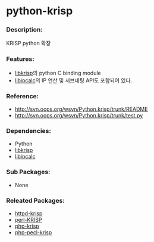 # python-krisp

### Description:

KRISP python 확장

### Features:
* [libkrisp](pkg-core-libkrisp.md)의 python C binding module
* [libipcalc](pkg-core-libipcacl.md)의 IP 연산 및 서브네팅 API도 포함되어 있다.

### Reference:
* http://svn.oops.org/wsvn/Python.krisp/trunk/README
* http://svn.oops.org/wsvn/Python.krisp/trunk/test.py

### Dependencies:
* Python
* [libkrisp](pkg-core-libkrisp.md)
* [libipcalc](pkg-core-libipcalc.md)

### Sub Packages:
* None

### Releated Packages:
* [httpd-krisp](pkg-core-httpd-krisp.md)
* [perl-KRISP](pkg-core-perl-KRISP.md)
* [php-krisp](pkg-core-php-krisp.md)
* [php-pecl-krisp](pkg-core-php-pecl-krisp.md)

